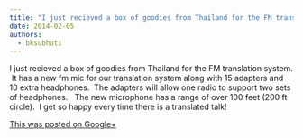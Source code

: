 ```yaml
---
title: "I just recieved a box of goodies from Thailand for the FM translation system.  It has a new fm mic for..."
date: 2014-02-05
authors: 
  - bksubhuti
---
```


I just recieved a box of goodies from Thailand for the FM translation system.  It has a new fm mic for our translation system along with 15 adapters and 10 extra headphones.  The adapters will allow one radio to support two sets of headphones.   The new microphone has a range of over 100 feet (200 ft circle).  I get so happy every time there is a translated talk!﻿

[This was posted on Google+](https://plus.google.com/+BhikkhuSubhuti/posts/PbYhkgfNce6)